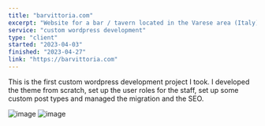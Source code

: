 ```yaml
---
title: "barvittoria.com"
excerpt: "Website for a bar / tavern located in the Varese area (Italy)."
service: "custom wordpress development"
type: "client"
started: "2023-04-03"
finished: "2023-04-27"
link: "https://barvittoria.com"
---
```


This is the first custom wordpress development project I took. I developed the theme from scratch, set up the user roles for the staff, set up some custom post types and managed the migration and the SEO.

![image](/images/projects/barvittoria/img0.jpg)
![image](/images/projects/barvittoria/img1.jpg)
